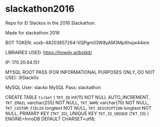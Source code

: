 # slackathon2016
Repo for El Slackos in the 2016 Slackathon.

Made for slackathon 2016

BOT TOKEN: xoxb-48203657264-VQPgm03W8yAM3MpXhsjw44em

LIBRARIES USED:
https://howdy.ai/botkit/

IP: 170.20.64.151

MYSQL ROOT PASS (FOR INFORMATIONAL PURPOSES ONLY, DO NOT USE): 3lSlack0s

MySQL User: slacko
MySQL Pass: slackathon

CREATE TABLE `ticket` (
  `TKT_ID` int(11) NOT NULL AUTO_INCREMENT,
  `TKT_EMAIL` varchar(255) NOT NULL,
  `TKT_NAME` varchar(70) NOT NULL,
  `TKT_CUSTOM_FIELDS` longtext NOT NULL,
  `TKT_DESCRIPTION` longtext NOT NULL,
  PRIMARY KEY (`TKT_ID`),
  UNIQUE KEY `TKT_ID_UNIQUE` (`TKT_ID`)
) ENGINE=InnoDB DEFAULT CHARSET=utf8;
